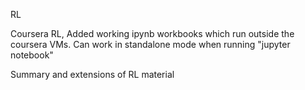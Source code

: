 

RL 

Coursera RL, Added working ipynb workbooks which run outside the coursera VMs. Can work in standalone mode when running "jupyter notebook"

Summary and extensions of RL material

 
